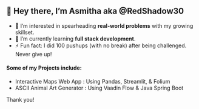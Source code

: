 ## 👋 Hey there, I’m Asmitha aka @RedShadow30
- 👀 I’m interested in spearheading **real-world problems** with my growing skillset.
- 🌱 I’m currently learning **full stack development**.
- ⚡ Fun fact: I did 100 pushups (with no break) after being challenged. Never give up!

#### Some of my Projects include:
- Interactive Maps Web App : Using Pandas, Streamlit, & Folium
- ASCII Animal Art Generator : Using Vaadin Flow & Java Spring Boot

Thank you!
<!---
RedShadow30/RedShadow30 is a ✨ special ✨ repository because its `README.md` (this file) appears on your GitHub profile.
You can click the Preview link to take a look at your changes.
--->
